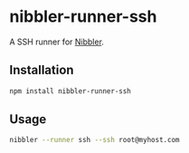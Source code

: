# nibbler-runner-ssh
A SSH runner for [Nibbler](https://github.com/mmalecki/nibbler).

## Installation
```sh
npm install nibbler-runner-ssh
```

## Usage
```sh
nibbler --runner ssh --ssh root@myhost.com
```
